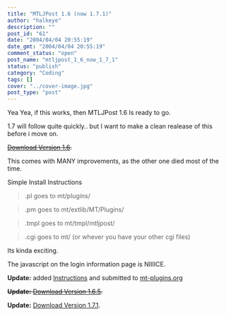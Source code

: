 ```yaml
---
title: "MTLJPost 1.6 (now 1.7.1)"
author: "halkeye"
description: ""
post_id: "61"
date: "2004/04/04 20:55:19"
date_gmt: "2004/04/04 20:55:19"
comment_status: "open"
post_name: "mtljpost_1_6_now_1_7_1"
status: "publish"
category: "Coding"
tags: []
cover: "../cover-image.jpg"
post_type: "post"
---
```


Yea Yea, if this works, then MTLJPost 1.6 Is ready to go.  

1.7 will follow quite quickly.. but I want to make a clean realease of this before i move on.

<s>[Download Version 1.6](https://files.halkeye.net/MTLJPost.1.6.tgz).</s>

This comes with MANY improvements, as the other one died most of the time.

Simple Install Instructions  

> .pl goes to mt/plugins/  

> .pm goes to mt/extlib/MT/Plugins/  

> .tmpl goes to mt/tmpl/mtljpost/  

> .cgi goes to mt/ (or whever you have your other cgi files)

Its kinda exciting.

The javascript on the login information page is NIIIICE.

**Update:** added [Instructions](https://www.kodekoan.com/project/MTLJPost) and submitted to [mt-plugins.org](https://www.mt-plugins.org)

<s>**Update:** [Download Version 1.6.5](https://files.halkeye.net/MTLJPost.1.6.5.tgz).</s>

**Update:** [Download Version 1.7.1](https://files.halkeye.net/MTLJPost.1.7.1.tgz).